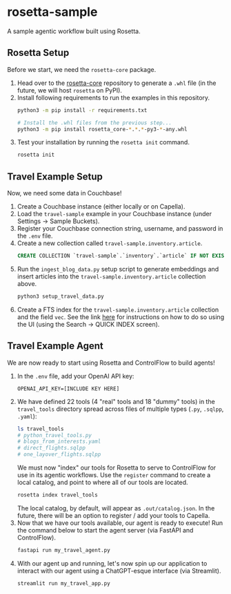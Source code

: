# rosetta-sample

A sample agentic workflow built using Rosetta.

## Rosetta Setup

Before we start, we need the `rosetta-core` package.

1. Head over to the [rosetta-core](https://github.com/couchbaselabs/rosetta-core) repository to generate a `.whl`
   file (in the future, we will host `rosetta` on PyPI).
2. Install following requirements to run the examples in this repository.
   ```bash
   python3 -m pip install -r requirements.txt
   
   # Install the .whl files from the previous step...
   python3 -m pip install rosetta_core-*.*.*-py3-*-any.whl 
   ```
3. Test your installation by running the `rosetta init` command.
   ```bash
   rosetta init
   ```

## Travel Example Setup

Now, we need some data in Couchbase!

1. Create a Couchbase instance (either locally or on Capella).
2. Load the `travel-sample` example in your Couchbase instance (under Settings -> Sample Buckets).
3. Register your Couchbase connection string, username, and password in the `.env` file.
4. Create a new collection called `travel-sample.inventory.article`.
   ```sql
   CREATE COLLECTION `travel-sample`.`inventory`.`article` IF NOT EXISTS;
   ```
5. Run the `ingest_blog_data.py` setup script to generate embeddings and insert articles into the 
   `travel-sample.inventory.article` collection above.
   ```bash
   python3 setup_travel_data.py
   ```   
6. Create a FTS index for the `travel-sample.inventory.article` collection and the field `vec`.
   See the link [here](https://docs.couchbase.com/cloud/vector-search/create-vector-search-index-ui.html) for
   instructions on how to do so using the UI (using the Search -> QUICK INDEX screen).

## Travel Example Agent

We are now ready to start using Rosetta and ControlFlow to build agents!

1. In the `.env` file, add your OpenAI API key:
   ```
   OPENAI_API_KEY=[INCLUDE KEY HERE]
   ```
2. We have defined 22 tools (4 "real" tools and 18 "dummy" tools) in the `travel_tools` directory spread across files 
   of multiple types (`.py`, `.sqlpp`, `.yaml`):
   ```bash
   ls travel_tools
   # python_travel_tools.py
   # blogs_from_interests.yaml
   # direct_flights.sqlpp
   # one_layover_flights.sqlpp
   ```
   We must now "index" our tools for Rosetta to serve to ControlFlow for use in its agentic workflows.
   Use the `register` command to create a local catalog, and point to where all of our tools are located.
   ```bash
   rosetta index travel_tools
   ```
   The local catalog, by default, will appear as `.out/catalog.json`.
   In the future, there will be an option to register / add your tools to Capella.
3. Now that we have our tools available, our agent is ready to execute!
   Run the command below to start the agent server (via FastAPI and ControlFlow).
   ```bash
   fastapi run my_travel_agent.py
   ```
4. With our agent up and running, let's now spin up our application to interact with our agent using a ChatGPT-esque 
   interface (via Streamlit).
   ```bash
   streamlit run my_travel_app.py
   ```
